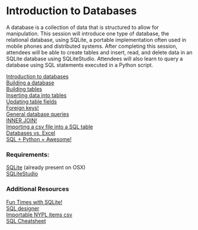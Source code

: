 # Introduction to Databases

A database is a collection of data that is structured to allow for manipulation. This session will introduce one type of database, the relational database, using SQLite, a portable implementation often used in mobile phones and distributed systems. After completing this session, attendees will be able to create tables and insert, read, and delete data in an SQLite database using SQLiteStudio. Attendees will also learn to query a database using SQL statements executed in a Python script.

[Introduction to databases](sections/0-dbintro.md)  
[Building a database](sections/1-builddb.md)  
[Building tables](sections/2-buildtable.md)  
[Inserting data into tables](sections/3-insertdata.md)  
[Updating table fields](sections/4-updatefield.md)  
[Foreign keys!](sections/5-foreignkeys.md)  
[General database queries](sections/6-commonqueries.md)  
[INNER JOIN!](sections/7-innerjoin.md)  
[Importing a csv file into a SQL table](sections/8-importcsv.md)     
[Databases vs. Excel](sections/9-excel_v_db.md)    
[SQL + Python = Awesome!](sections/10-pyplussql-pseudo.md)    

### Requirements:

[SQLite](https://www.sqlite.org/) (already present on OSX)  
[SQLiteStudio](http://sqlitestudio.pl/)  

### Additional Resources

[Fun Times with SQLite!](https://digitalfellows.commons.gc.cuny.edu/2016/04/08/fun-times-with-sqlite-or-a-beginners-tutorial-to-data-management-and-databases-with-sql/)  
[SQL designer](http://ondras.zarovi.cz/sql/demo/)  
[Importable NYPL items csv](https://github.com/GCDigitalFellows/nypl_data.git)  
[SQL Cheatsheet](dbcheatsheet.md)   
